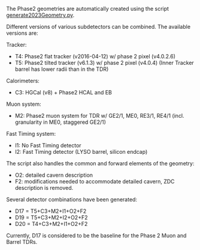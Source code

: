The Phase2 geometries are automatically created using the script [generate2023Geometry.py](./scripts/generate2023Geometry.py).

Different versions of various subdetectors can be combined. The available versions are:

Tracker:
* T4: Phase2 flat tracker (v2016-04-12) w/ phase 2 pixel (v4.0.2.6)
* T5: Phase2 tilted tracker (v6.1.3) w/ phase 2 pixel (v4.0.4) (Inner Tracker barrel has lower radii than in the TDR)

Calorimeters:
* C3: HGCal (v8) + Phase2 HCAL and EB

Muon system:
* M2: Phase2 muon system for TDR w/ GE2/1, ME0, RE3/1, RE4/1 (incl. granularity in ME0, staggered GE2/1)

Fast Timing system:
* I1: No Fast Timing detector
* I2: Fast Timing detector (LYSO barrel, silicon endcap)

The script also handles the common and forward elements of the geometry:
* O2: detailed cavern description
* F2: modifications needed to accommodate detailed cavern, ZDC description is removed.

Several detector combinations have been generated:
* D17 = T5+C3+M2+I1+O2+F2 
* D19 = T5+C3+M2+I2+O2+F2 
* D20 = T4+C3+M2+I1+O2+F2 

Currently, D17 is considered to be the baseline for the Phase 2 Muon and Barrel TDRs.


